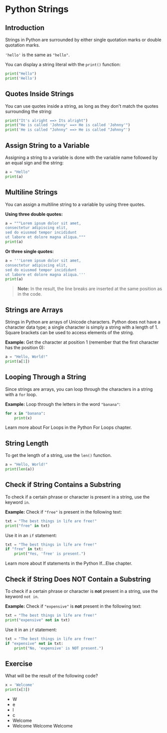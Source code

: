 # Python Strings

## Introduction

Strings in Python are surrounded by either single quotation marks or double quotation marks.

`'hello'` is the same as `"hello"`.

You can display a string literal with the `print()` function:

```python
print("Hello")
print('Hello')
```

## Quotes Inside Strings

You can use quotes inside a string, as long as they don't match the quotes surrounding the string:

```python
print("It's alright ==> Its alright")
print("He is called 'Johnny' ==> He is called 'Johnny'")
print('He is called "Johnny" ==> He is called "Johnny"')
```

## Assign String to a Variable

Assigning a string to a variable is done with the variable name followed by an equal sign and the string:

```python
a = "Hello"
print(a)
```

## Multiline Strings

You can assign a multiline string to a variable by using three quotes.

**Using three double quotes:**

```python
a = """Lorem ipsum dolor sit amet,
consectetur adipiscing elit,
sed do eiusmod tempor incididunt
ut labore et dolore magna aliqua."""
print(a)
```

**Or three single quotes:**

```python
a = '''Lorem ipsum dolor sit amet,
consectetur adipiscing elit,
sed do eiusmod tempor incididunt
ut labore et dolore magna aliqua.'''
print(a)
```

> **Note:** In the result, the line breaks are inserted at the same position as in the code.

## Strings are Arrays

Strings in Python are arrays of Unicode characters. Python does not have a character data type; a single character is simply a string with a length of 1. Square brackets can be used to access elements of the string.

**Example:** Get the character at position 1 (remember that the first character has the position 0):

```python
a = "Hello, World!"
print(a[1])
```

## Looping Through a String

Since strings are arrays, you can loop through the characters in a string with a `for` loop.

**Example:** Loop through the letters in the word `"banana"`:

```python
for x in "banana":
    print(x)
```

Learn more about For Loops in the Python For Loops chapter.

## String Length

To get the length of a string, use the `len()` function.

```python
a = "Hello, World!"
print(len(a))
```

## Check if String Contains a Substring

To check if a certain phrase or character is present in a string, use the keyword `in`.

**Example:** Check if `"free"` is present in the following text:

```python
txt = "The best things in life are free!"
print("free" in txt)
```

Use it in an `if` statement:

```python
txt = "The best things in life are free!"
if "free" in txt:
    print("Yes, 'free' is present.")
```

Learn more about If statements in the Python If...Else chapter.

## Check if String Does NOT Contain a Substring

To check if a certain phrase or character is **not** present in a string, use the keyword `not in`.

**Example:** Check if `"expensive"` is **not** present in the following text:

```python
txt = "The best things in life are free!"
print("expensive" not in txt)
```

Use it in an `if` statement:

```python
txt = "The best things in life are free!"
if "expensive" not in txt:
    print("No, 'expensive' is NOT present.")
```

## Exercise

What will be the result of the following code?

```python
x = 'Welcome'
print(x[3])
```

- W
- e
- l
- c
- Welcome
- Welcome Welcome Welcome
